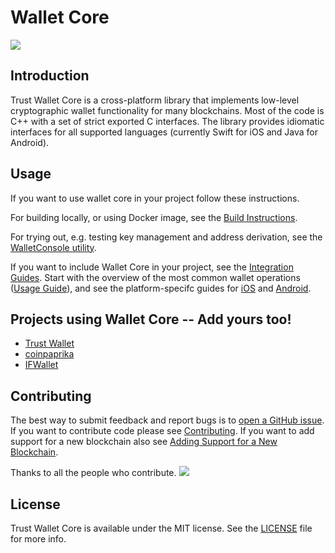 # Wallet Core

![](/media/wallet-core-banner.png)

## Introduction

Trust Wallet Core is a cross-platform library that implements low-level
cryptographic wallet functionality for many blockchains. Most of the code is C++
with a set of strict exported C interfaces. The library provides idiomatic
interfaces for all supported languages \(currently Swift for iOS and Java for
Android\).

## Usage

If you want to use wallet core in your project follow these instructions.

For building locally, or using Docker image, see the
[Build Instructions](building.md).

For trying out, e.g. testing key management and address derivation, see the
[WalletConsole utility](walletconsole.md).

If you want to include Wallet Core in your project, see the
[Integration Guides](intefration-guide.md). Start with the overview of the most
common wallet operations ([Usage Guide](wallet-core-usage.md)), and see the
platform-specifc guides for [iOS](ios-guide.md) and [Android](android-guide.md).

## Projects using Wallet Core -- Add yours too!

- [Trust Wallet](https://trustwallet.com)
- [coinpaprika](https://coinpaprika.com/)
- [IFWallet](https://www.ifwallet.com/)

## Contributing

The best way to submit feedback and report bugs is to
[open a GitHub issue](https://github.com/trustwallet/wallet-core/issues/new). If
you want to contribute code please see [Contributing](contributing.md). If you
want to add support for a new blockchain also see
[Adding Support for a New Blockchain](newblockchain.md).

Thanks to all the people who contribute.
<a href="graphs/contributors"><img src="https://opencollective.com/wallet-core/contributors.svg?width=890&button=false" /></a>

## License

Trust Wallet Core is available under the MIT license. See the
[LICENSE](https://github.com/trustwallet/wallet-core/blob/master/LICENSE) file
for more info.
